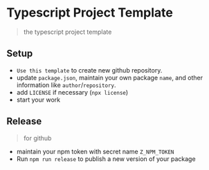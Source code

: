# Typescript Project Template

> the typescript project template

<!-- 
[![npm](https://img.shields.io/npm/v/<module-name>)](https://www.npmjs.com/package/<module-name>)
![node-lts](https://img.shields.io/node/v-lts/<module-name>)
-->

## Setup

* `Use this template` to create new github repository.
* update `package.json`, maintain your own package `name`, and other information like `author`/`repository`.
* add `LICENSE` if necessary (`npx license`)
* start your work

## Release

> for github

* maintain your npm token with secret name `Z_NPM_TOKEN`
* Run `npm run release` to publish a new version of your package

